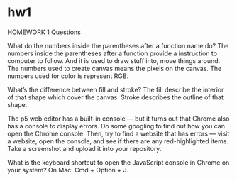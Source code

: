 # hw1
HOMEWORK 1
Questions

What do the numbers inside the parentheses after a function name do?
The numbers inside the parentheses after a function provide a instruction to computer to follow. And it is used to draw stuff into, move things around.
The numbers used to create canvas means the pixels on the canvas.
The numbers used for color is represent RGB.



What’s the difference between fill and stroke?
The fill describe the interior of that shape which cover the canvas. Stroke describes the outline of that shape.



The p5 web editor has a built-in console — but it turns out that Chrome also has a console to display errors. Do some googling to find out how you can open the Chrome console. Then, try to find a website that has errors — visit a website, open the console, and see if there are any red-highlighted items. Take a screenshot and upload it into your repository.


What is the keyboard shortcut to open the JavaScript console in Chrome on your system?
On Mac: Cmd + Option + J.

